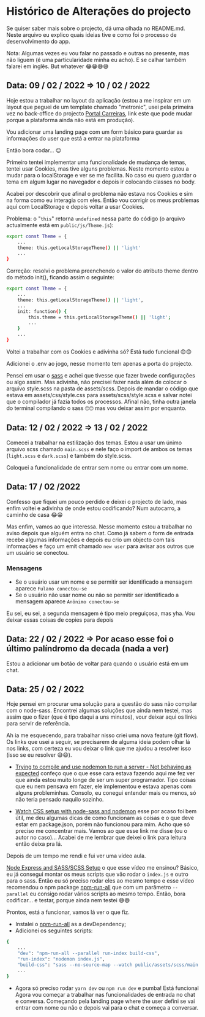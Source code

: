 # Histórico de Alterações do projecto

Se quiser saber mais sobre o projecto, dá uma olhada no README.md. Neste arquivo eu explico quais ideias tive e como foi o processo de desenvolvimento do app.

Nota: Algumas vezes eu vou falar no passado e outras no presente, mas não liguem (é uma particularidade minha eu acho). E se calhar também falarei em inglês. But whatever 😂😁😅😅


## Data: 09 / 02 / 2022 => 10 / 02 / 2022

Hoje estou a trabalhar no layout da aplicação (estou a me inspirar em um layout que peguei de um template chamado "metronic", usei pela primeira vez no back-office do projecto [Portal Carreiras](http://portal-carreiras-bo.herokuapp.com), link este que pode mudar porque a plataforma ainda não está em produção).

Vou adicionar uma landing page com um form básico para guardar as informações do user que está a entrar na plataforma

Então bora codar... 😉

Primeiro tentei implementar uma funcionalidade de mudança de temas, tentei usar Cookies, mas tive alguns problemas. Neste momento estou a mudar para o localStorage e ver se me facilita. No caso eu quero guardar o tema em algum lugar no navegador e depois ir colocando classes no body.

Acabei por descobrir que afinal o problema não estava nos Cookies e sim na forma como eu interagia com eles. Então vou corrigir os meus problemas aqui com LocalStorage e depois voltar a usar Cookies.

Problema: o "```this```" retorna ```undefined``` nessa parte do código (o arquivo actualmente está em ```public/js/Theme.js```):
```bash
export const Theme = {
    ...
    theme: this.getLocalStorageTheme() || 'light'
    ...
}
```

Correção: resolvi o problema preenchendo o valor do atributo theme dentro do método init(), ficando assim o seguinte:
```bash
export const Theme = {
    ...
    theme: this.getLocalStorageTheme() || 'light',
    ...
    init: function() {
        this.theme = this.getLocalStorageTheme() || 'light';
        ...
    }
    ...
}
```

Voltei a trabalhar com os Cookies e adivinha só? Está tudo funcional 😊😊

Adicionei o .env ao jogo, nesse momento tem apenas a porta do projecto.

Pensei em usar o [sass](https://sass-lang.com/) e achei que tivesse que fazer bwede configurações ou algo assim. Mas adivinha, não precisei fazer nada além de colocar o arquivo style.scss na pasta de assets/scss. Depois de mandar o código que estava em assets/css/style.css para assets/scss/style.scss e salvar notei que o compilador já fazia todos os processos.
Afinal não, tinha outra janela do terminal compilando o sass 🙄🙄 mas vou deixar assim por enquanto.


## Data: 12 / 02 / 2022 => 13 / 02 / 2022

Comecei a trabalhar na estilização dos temas. Estou a usar um únimo arquivo scss chamado ```main.scss``` e nele faço o import de ambos os temas (```light.scss``` e ```dark.scss```) e também do style.scss.

Coloquei a funcionalidade de entrar sem nome ou entrar com um nome.


## Data: 17 / 02 /2022

Confesso que fiquei um pouco perdido e deixei o projecto de lado, mas enfim voltei e adivinha de onde estou codificando? Num autocarro, a caminho de casa 😂😁

Mas enfim, vamos ao que interessa. Nesse momento estou a trabalhar no aviso depois que alguém entra no chat. Como já sabem o form de entrada recebe algumas informações e depois eu crio um objecto com tais informações e faço um emit chamado ```new user``` para avisar aos outros que um usuário se conectou.

### Mensagens
* Se o usuário usar um nome e se permitir ser identificado a mensagem aparece ```Fulano conectou-se```
* Se o usuário não usar nome ou não se permitir ser identificado a mensagem aparece ```Anônimo conectou-se```

Eu sei, eu sei, a segunda mensagem é tipo meio preguiçosa, mas yha. Vou deixar essas coisas de copies para depois


## Data: 22 / 02 / 2022 => Por acaso esse foi o último palíndromo da decada (nada a ver)

Estou a adicionar um botão de voltar para quando o usuário está em um chat.

## Data: 25 / 02 / 2022

Hoje pensei em procurar uma solução para a questão do sass não compilar com o node-sass. Encontrei algumas soluções que ainda nem testei, mas assim que o fizer (que é tipo daqui a uns minutos), vour deixar aqui os links para servir de referência.

Ah ia me esquecendo, para trabalhar nisso criei uma nova feature (git flow). Os links que usei a seguir, se precisarem de alguma ideia podem olhar lá nos links, com certeza eu vou deixar o link que me ajudou a resolver isso (isso se eu resolver 😅😄).

* [Trying to compile and use nodemon to run a server - Not behaving as expected](https://github.com/remy/nodemon/issues/1711) confeço que o que esse cara estava fazendo aqui me fez ver que ainda estou muito longe de ser um super programador. Tipo coisas que eu nem pensava em fazer, ele implementou e estava apenas com alguns probleminhas. Consolo, eu conegui entender mais ou menos, só não teria pensado naquilo sozinho.

* [Watch CSS setup with node-sass and nodemon](https://gist.github.com/andrew-rayco/0f94245718067affa0dc06f5ab3b998c) esse por acaso foi bem útil, me deu algumas dicas de como funcionam as coisas e o que deve estar em package.json, porém não funcionou para mim. Acho que só preciso me concentrar mais. Vamos ao que esse link me disse (ou o autor no caso)... Acabei de me lembrar que deixei o link para leitura então deixa pra lá.

Depois de um tempo me rendi e fui ver uma vídeo aula.

[Node Express and SASS/SCSS Setup](https://www.youtube.com/watch?v=EsSHjDo0Y3E) o que esse vídeo me ensinou? Básico, eu já consegui montar os meus scripts que vão rodar o ```index.js``` e outro para o sass. Então eu só preciso rodar eles ao mesmo tempo e esse vídeo recomendou o npm package [npm-run-all](https://www.npmjs.com/package/npm-run-all) que com um parâmetro ```--parallel``` eu consigo rodar vários scripts ao mesmo tempo. Então, bora codificar... e testar, porque ainda nem testei 😅😄

Prontos, está a funcionar, vamos lá ver o que fiz.
* Instalei o [npm-run-all](https://www.npmjs.com/package/npm-run-all) as a devDependency;
* Adicionei os seguintes scripts:
```bash
{
    ...
    "dev": "npm-run-all --parallel run-index build-css",
    "run-index": "nodemon index.js",
    "build-css": "sass --no-source-map --watch public/assets/scss/main.scss public/assets/css/main.css"
    ...
}
```
* Agora só preciso rodar ```yarn dev``` ou ```npm run dev``` e pumba! Está funcional
Agora vou começar a trabalhar nas funcionalidades de entrada no chat e conversa. Começando pela landing page where the user defini se vai entrar com nome ou não e depois vai para o chat e começa a conversar.